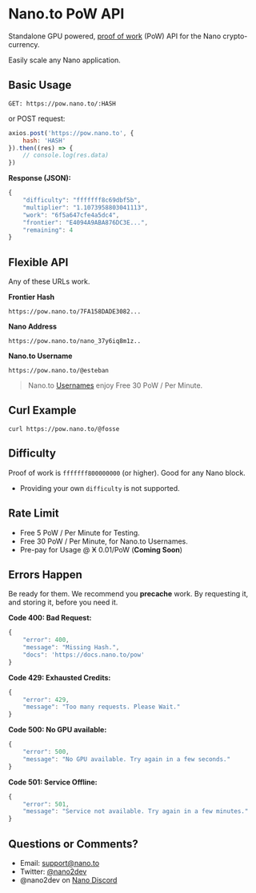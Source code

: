 # Nano.to PoW API

Standalone GPU powered, [proof of work](https://github.com/nanocurrency/nano-pow) (PoW) API for the Nano crypto-currency.

Easily scale any Nano application.

## Basic Usage

```
GET: https://pow.nano.to/:HASH
```

or POST request:

```javascript
axios.post('https://pow.nano.to', { 
    hash: 'HASH' 
}).then((res) => {
    // console.log(res.data)
})
```

**Response (JSON):**

```js
{
    "difficulty": "fffffff8c69dbf5b",
    "multiplier": "1.1073958803041113",
    "work": "6f5a647cfe4a5dc4",
    "frontier": "E4094A9ABA876DC3E...",
    "remaining": 4
}
```

## Flexible API

Any of these URLs work. 

**Frontier Hash**
```
https://pow.nano.to/7FA158DADE3082...
```

**Nano Address**
```
https://pow.nano.to/nano_37y6iq8m1z..
```

**Nano.to Username**
```
https://pow.nano.to/@esteban
```

> Nano.to [Usernames](/username-api) enjoy Free 30 PoW / Per Minute.

## Curl Example

```
curl https://pow.nano.to/@fosse
```

## Difficulty

Proof of work is  ```fffffff800000000``` (or higher). Good for any Nano block.

- Providing your own ```difficulty``` is not supported.

## Rate Limit

- Free 5 PoW / Per Minute for Testing.
- Free 30 PoW / Per Minute, for Nano.to Usernames.
- Pre-pay for Usage @ Ӿ 0.01/PoW (**Coming Soon**)

## Errors Happen

Be ready for them. We recommend you **precache** work. By requesting it, and storing it, before you need it.

**Code 400: Bad Request:**

```js
{ 
    "error": 400,  
    "message": "Missing Hash.",
    "docs": 'https://docs.nano.to/pow'
}
```

**Code 429: Exhausted Credits:**

```js
{
    "error": 429,
    "message": "Too many requests. Please Wait."
}
```

**Code 500: No GPU available:**

```js
{
    "error": 500, 
    "message": "No GPU available. Try again in a few seconds."
}
```

**Code 501: Service Offline:**

```js
{
    "error": 501, 
    "message": "Service not available. Try again in a few minutes."
}
```

## Questions or Comments? 

- Email: support@nano.to
- Twitter: [@nano2dev](https://twitter.com/nano2dev)
- @nano2dev on [Nano Discord](https://discord.com/invite/RNAE2R9) 